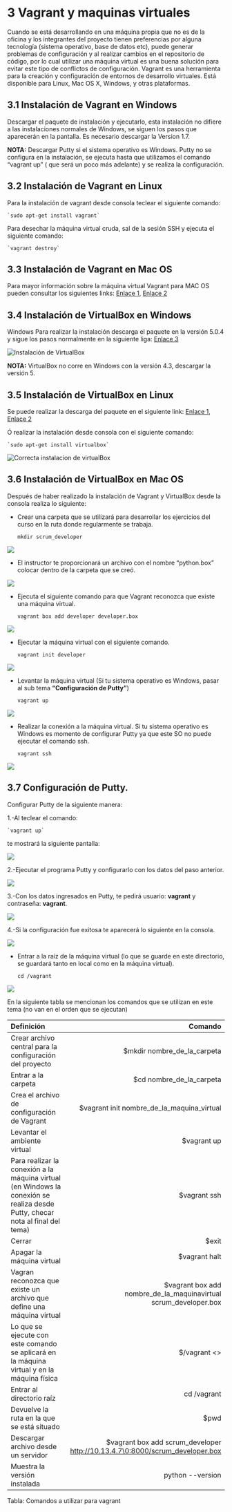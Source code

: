 # 3 Vagrant y maquinas virtuales

Cuando se está desarrollando en una máquina propia que no es de la oficina y los integrantes del proyecto tienen preferencias por alguna tecnología (sistema operativo, base de datos etc), puede generar problemas de configuración y al realizar cambios en el repositorio de código, por lo cual utilizar una máquina virtual es una buena solución para evitar este tipo de conflictos de configuración.
Vagrant es una herramienta para la creación y configuración de entornos de desarrollo virtuales.
Está disponible para Linux, Mac OS X, Windows, y otras plataformas.

## 3.1 Instalación de Vagrant en Windows
Descargar el paquete de instalación y ejecutarlo, esta instalación no difiere a las instalaciones normales de Windows, se siguen los pasos que aparecerán en la pantalla.
Es necesario descargar la Version 1.7.

__NOTA:__ Descargar Putty si el sistema operativo es Windows. Putty no se configura en  la instalación, se ejecuta hasta que utilizamos el comando “vagrant up” ( que será un poco más adelante) y se realiza la configuración. 

## 3.2 Instalación de Vagrant en Linux
Para la instalación de vagrant desde consola teclear el siguiente comando:

    `sudo apt-get install vagrant`

Para desechar la máquina virtual cruda, sal de la sesión SSH y ejecuta el siguiente comando:

    `vagrant destroy`

## 3.3 Instalación de Vagrant en Mac OS
Para mayor información sobre la máquina virtual Vagrant  para MAC OS pueden consultar los siguientes links:
[Enlace 1][1], [Enlace 2][2]

 [1]: http://cdn.oreillystatic.com/oreilly/booksamplers/9781449335830_sampler.pdf
 [2]: http://codehero.co/como-instalar-y-configurar-vagrant/

## 3.4 Instalación de VirtualBox en Windows
Windows
Para realizar la instalación descarga el paquete en la versión 5.0.4 y sigue los pasos normalmente en la siguiente liga:
[Enlace 3][3]

[3]: https://www.virtualbox.org/wiki/Downloads

![Instalación de VirtualBox](images/virtualboxparawindows.png)

__NOTA:__ VirtualBox no corre en Windows con la versión 4.3, descargar la versión 5.

## 3.5 Instalación de VirtualBox en Linux
Se puede realizar la descarga del paquete en el siguiente link:
[Enlace 1][1], [Enlace 2][2]

[1]: https://www.virtualbox.org/wiki/Downloads
[2]: https://www.virtualbox.org/wiki/Linux_Downloads

Ó realizar la instalación desde consola con el siguiente comando:
    
    `sudo apt-get install virtualbox`

![Correcta instalacion de virtualBox](images/Correctainstalacionvirtualbox.png)

## 3.6 Instalación de VirtualBox en Mac OS

Después de haber realizado la instalación de Vagrant y VirtualBox desde la consola realiza lo siguiente:

* Crear una carpeta que se utilizará para desarrollar los ejercicios del curso en la ruta donde regularmente se trabaja.

    `mkdir scrum_developer`

![](images/mkdircrearcarpeta.png)

* El instructor te proporcionará un archivo con el nombre “python.box” colocar dentro de la carpeta que se creó.

![](images/cdscrumdeveloper.png)

* Ejecuta el siguiente comando para que Vagrant reconozca que existe una máquina virtual.

    `vagrant box add developer developer.box`

![](images/reconozcamaquinavirtual.png)

* Ejecutar la máquina virtual con el siguiente comando.

    `vagrant init developer`

![](images/correrlamaquinavirtual.png)

* Levantar la máquina virtual (Si tu sistema operativo es Windows, pasar al sub tema __“Configuración de Putty”__)
    
    `vagrant up`

![](images/Levantarmaquinavirtual.png)

* Realizar la conexión a la máquina virtual. Si tu sistema operativo es Windows es momento de configurar Putty ya que este SO no puede ejecutar el comando ssh.

    `vagrant ssh`

![](images/vagrantssh.png)

## 3.7 Configuración de Putty. 

Configurar Putty de la siguiente manera:

1.-Al teclear el comando:

    `vagrant up` 

te mostrará la siguiente pantalla:

![](images/vagrantupputty.png)

2.-Ejecutar el programa Putty y configurarlo con los datos del paso anterior.

![](images/programaputty.png)

3.-Con los datos ingresados en Putty, te pedirá usuario: __vagrant__ y contraseña: __vagrant__.

![](images/usuarioputty.png)

4.-Si la configuración fue exitosa te aparecerá lo siguiente en la consola.

![](images/conexitosaputty.png)

* Entrar a la raíz de la máquina virtual (lo que se guarde en este directorio, se guardará tanto en local como en la máquina virtual).
 
    `cd /vagrant`

![](images/cdvagrant.png)

En la siguiente tabla se mencionan los comandos que se utilizan en este tema (no van en el orden que se ejecutan)

| Definición                                      |                     Comando                       |
| :-------                                      |                      ------:                          |
|Crear archivo central para la configuración del proyecto |$mkdir nombre_de_la_carpeta                 |
|Entrar a la carpeta | $cd nombre_de_la_carpeta |
|Crea el archivo de configuración de Vagrant | $vagrant init nombre_de_la_maquina_virtual |
|Levantar el ambiente virtual | $vagrant up |
|Para realizar la conexión a la máquina virtual (en Windows la conexión se realiza desde Putty, checar nota al final del tema) | $vagrant ssh|
|Cerrar | $exit |
|Apagar la máquina virtual | $vagrant halt |
|Vagran reconozca que existe un archivo que define una máquina virtual| $vagrant box add nombre_de_la_maquinavirtual scrum_developer.box |
|Lo que se ejecute con este comando se aplicará en la máquina virtual y en la máquina física | $/vagrant <> |
|Entrar al directorio raíz | cd /vagrant |
|Devuelve la ruta en la que se está situado | $pwd |
| Descargar archivo desde un servidor | $vagrant box add scrum_developer http://10.13.4.7\0:8000/scrum_developer.box |
| Muestra la versión instalada | python --version |

Tabla: Comandos a utilizar para vagrant

